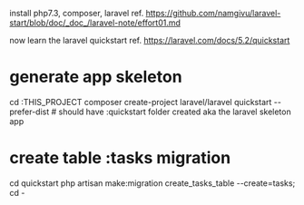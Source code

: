 install php7.3, composer, laravel 
ref. https://github.com/namgivu/laravel-start/blob/doc/_doc_/laravel-note/effort01.md

now learn the laravel quickstart
ref. https://laravel.com/docs/5.2/quickstart

# generate app skeleton
cd :THIS_PROJECT
composer create-project laravel/laravel quickstart --prefer-dist  # should have :quickstart folder created aka the laravel skeleton app

# create table :tasks migration
cd quickstart
    php artisan make:migration create_tasks_table --create=tasks; 
cd -
